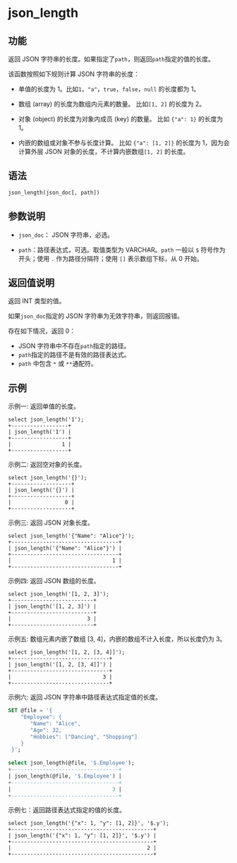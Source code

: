 # json_length

## 功能

返回 JSON 字符串的长度。如果指定了`path`，则返回`path`指定的值的长度。

该函数按照如下规则计算 JSON 字符串的长度：

- 单值的长度为 1。比如`1`，`"a"`，`true`，`false`，`null` 的长度都为 1。

- 数组 (array) 的长度为数组内元素的数量。 比如`[1, 2]` 的长度为 2。

- 对象 (object) 的长度为对象内成员 (key) 的数量。 比如 `{"a": 1}` 的长度为 1。

- 内嵌的数组或对象不参与长度计算。 比如 `{"a": [1, 2]}` 的长度为 1，因为会计算外层 JSON 对象的长度，不计算内嵌数组`[1, 2]` 的长度。

## 语法

```SQL
json_length(json_doc[, path])
```

## 参数说明

- `json_doc`： JSON 字符串，必选。

- `path`：路径表达式，可选。取值类型为 VARCHAR。`path` 一般以 `$` 符号作为开头；使用 `.` 作为路径分隔符；使用 `[]` 表示数组下标，从 0 开始。

## 返回值说明

返回 INT 类型的值。

如果`json_doc`指定的 JSON 字符串为无效字符串，则返回报错。

存在如下情况，返回 0：

- JSON 字符串中不存在`path`指定的路径。
- `path`指定的路径不是有效的路径表达式。
- `path` 中包含 `*` 或 `**`通配符。

## 示例

示例一: 返回单值的长度。

```Plain
select json_length('1');
+------------------+
| json_length('1') |
+------------------+
|                1 |
+------------------+
```

示例二: 返回空对象的长度。

```Plain
select json_length('{}');
+-------------------+
| json_length('{}') |
+-------------------+
|                 0 |
+-------------------+
```

示例三: 返回 JSON 对象长度。

```Plain
select json_length('{"Name": "Alice"}');
+----------------------------------+
| json_length('{"Name": "Alice"}') |
+----------------------------------+
|                                1 |
+----------------------------------+
```

示例四: 返回 JSON 数组的长度。

```plain text
select json_length('[1, 2, 3]');
+--------------------------+
| json_length('[1, 2, 3]') |
+--------------------------+
|                        3 |
+--------------------------+
```

示例五: 数组元素内嵌了数组 [3, 4]，内嵌的数组不计入长度，所以长度仍为 3。

```plain text
select json_length('[1, 2, [3, 4]]');
+-------------------------------+
| json_length('[1, 2, [3, 4]]') |
+-------------------------------+
|                             3 |
+-------------------------------+
```

示例六: 返回 JSON 字符串中路径表达式指定值的长度。

```SQL
SET @file = '{  
    "Employee": {    
       "Name": "Alice", 
       "Age": 32,
       "Hobbies": ["Dancing", "Shopping"]  
    }
 }';
 
select json_length(@file, '$.Employee');
+----------------------------------+
| json_length(@file, '$.Employee') |
+----------------------------------+
|                                3 |
+----------------------------------+
```

示例七：返回路径表达式指定的值的长度。

```plain text
select json_length('{"x": 1, "y": [1, 2]}', '$.y');
+---------------------------------------------+
| json_length('{"x": 1, "y": [1, 2]}', '$.y') |
+---------------------------------------------+
|                                           2 |
+---------------------------------------------+
```
